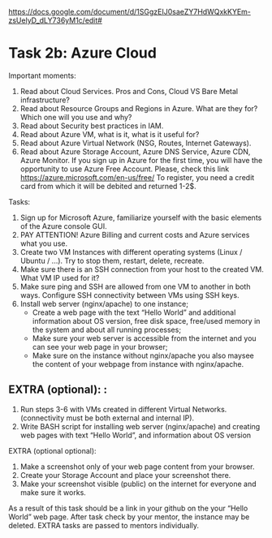 https://docs.google.com/document/d/1SGgzEIJ0saeZY7HdWQxkKYEm-zsUelyD_dLY736yM1c/edit#

# Task 2b: Azure Cloud
 
Important moments:
1. Read about Cloud Services. Pros and Cons, Cloud VS Bare Metal infrastructure?
2. Read about Resource Groups and Regions in Azure. What are they for? Which one will you use and why?
3. Read about Security best practices in IAM.
4. Read about Azure VM, what is it, what is it useful for?
5. Read about Azure Virtual Network (NSG, Routes, Internet Gateways).
6. Read about Azure Storage Account, Azure DNS Service, Azure CDN, Azure Monitor.
If you sign up in Azure for the first time, you will have the opportunity to use Azure Free Account. Please, check this link https://azure.microsoft.com/en-us/free/
To register, you need a credit card from which it will be debited and returned 1-2$.
 
Tasks:
1. Sign up for Microsoft Azure, familiarize yourself with the basic elements of the Azure console GUI.
2. PAY ATTENTION! Azure Billing and current costs and Azure services what you use.
3. Create two VM Instances with different operating systems (Linux / Ubuntu / ...). Try to stop them, restart, delete, recreate.
4. Make sure there is an SSH connection from your host to the created VM. What VM IP used for it?
5. Make sure  ping and SSH are allowed from one VM to another in both ways. Configure SSH connectivity between VMs using SSH keys.
6. Install web server (nginx/apache) to one instance;
    - Create a web page with the text “Hello World” and additional information about OS version, free disk space,  free/used memory in the system and about all running processes;
    - Make sure your web server is accessible from the internet and you can see your web page in your browser;
    - Make sure on the instance without nginx/apache you also maysee the content of your webpage from instance with nginx/apache.

## EXTRA (optional): : 
1. Run steps 3-6 with VMs created in different Virtual Networks. (connectivity must be both external and internal IP).    
2. Write BASH script for installing web server (nginx/apache) and creating web pages with text “Hello World”, and information about OS version
 
EXTRA (optional optional):
1. Make a screenshot only of your web page сontent from your browser.
2. Create your Storage Account and place your screenshot there.
3. Make your screenshot visible (public) on the internet for everyone and make sure it works.
 
As a result of this task should be a link in your github on the your “Hello World” web page. After task check by your mentor, the instance may be deleted. EXTRA tasks are passed to mentors individually.
